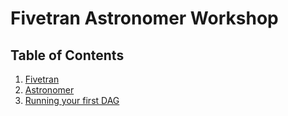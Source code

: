# Fivetran Astronomer Workshop


## Table of Contents
1. [Fivetran](https://github.com/fivetran/FivetranAstronomerWorkshop/tree/main/guide/fivetran#fivetran-)
2. [Astronomer](https://github.com/fivetran/FivetranAstronomerWorkshop/tree/main/guide/astronomer#astronomer-)
3. [Running your first DAG](https://github.com/fivetran/FivetranAstronomerWorkshop/tree/main/guide/dag#running-your-first-dag)

